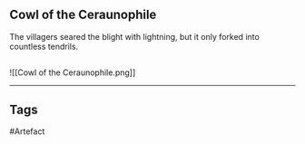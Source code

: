 ## Cowl of the Ceraunophile
The villagers seared the blight with lightning, but it only forked into countless tendrils.
## 
![[Cowl of the Ceraunophile.png]]

---
## Tags
#Artefact